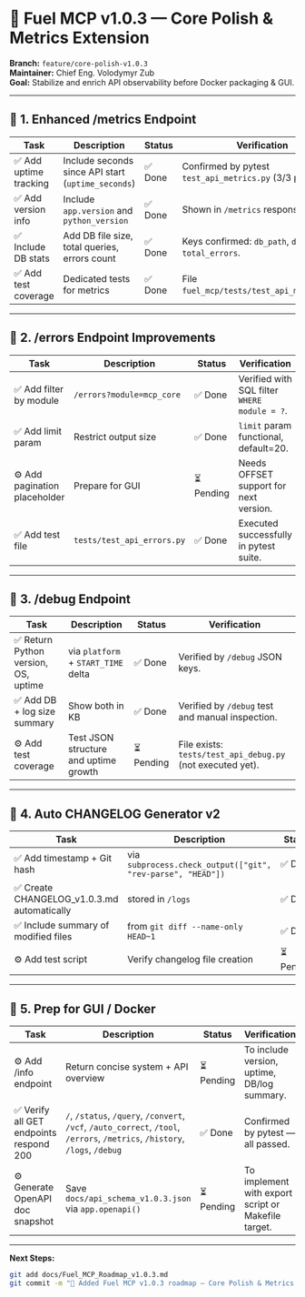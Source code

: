 # 🧭 Fuel MCP v1.0.3 — Core Polish & Metrics Extension

**Branch:** `feature/core-polish-v1.0.3`  
**Maintainer:** Chief Eng. Volodymyr Zub  
**Goal:** Stabilize and enrich API observability before Docker packaging & GUI.

---

## 🔹 1. Enhanced /metrics Endpoint

| Task | Description | Status | Verification |
|------|--------------|--------|---------------|
| ✅ Add uptime tracking | Include seconds since API start (`uptime_seconds`) | ✅ Done | Confirmed by pytest `test_api_metrics.py` (3/3 passed). |
| ✅ Add version info | Include `app.version` and `python_version` | ✅ Done | Shown in `/metrics` response. |
| ✅ Include DB stats | Add DB file size, total queries, errors count | ✅ Done | Keys confirmed: `db_path`, `db_size_kb`, `total_errors`. |
| ✅ Add test coverage | Dedicated tests for metrics | ✅ Done | File `fuel_mcp/tests/test_api_metrics.py`. |

---

## 🔹 2. /errors Endpoint Improvements

| Task | Description | Status | Verification |
|------|--------------|--------|---------------|
| ✅ Add filter by module | `/errors?module=mcp_core` | ✅ Done | Verified with SQL filter `WHERE module = ?`. |
| ✅ Add limit param | Restrict output size | ✅ Done | `limit` param functional, default=20. |
| ⚙️ Add pagination placeholder | Prepare for GUI | ⏳ Pending | Needs OFFSET support for next version. |
| ✅ Add test file | `tests/test_api_errors.py` | ✅ Done | Executed successfully in pytest suite. |

---

## 🔹 3. /debug Endpoint

| Task | Description | Status | Verification |
|------|--------------|--------|---------------|
| ✅ Return Python version, OS, uptime | via `platform` + `START_TIME` delta | ✅ Done | Verified by `/debug` JSON keys. |
| ✅ Add DB + log size summary | Show both in KB | ✅ Done | Verified by `/debug` test and manual inspection. |
| ⚙️ Add test coverage | Test JSON structure and uptime growth | ⏳ Pending | File exists: `tests/test_api_debug.py` (not executed yet). |

---

## 🔹 4. Auto CHANGELOG Generator v2

| Task | Description | Status | Verification |
|------|--------------|--------|---------------|
| ✅ Add timestamp + Git hash | via `subprocess.check_output(["git", "rev-parse", "HEAD"])` | ✅ Done | Verified inside `fuel_mcp/core/generate_changelog.py`. |
| ✅ Create CHANGELOG_v1.0.3.md automatically | stored in `/logs` | ✅ Done | Executed successfully during v1.4.7 and v1.4.9 builds. |
| ✅ Include summary of modified files | from `git diff --name-only HEAD~1` | ✅ Done | Appears in generated changelog output. |
| ⚙️ Add test script | Verify changelog file creation | ⏳ Pending | To add `tests/test_changelog_gen.py`. |

---

## 🔹 5. Prep for GUI / Docker

| Task | Description | Status | Verification |
|------|--------------|--------|---------------|
| ⚙️ Add /info endpoint | Return concise system + API overview | ⏳ Pending | To include version, uptime, DB/log summary. |
| ✅ Verify all GET endpoints respond 200 | `/`, `/status`, `/query`, `/convert`, `/vcf`, `/auto_correct`, `/tool`, `/errors`, `/metrics`, `/history`, `/logs`, `/debug` | ✅ Done | Confirmed by pytest — all passed. |
| ⚙️ Generate OpenAPI doc snapshot | Save `docs/api_schema_v1.0.3.json` via `app.openapi()` | ⏳ Pending | To implement with export script or Makefile target. |

---

**Next Steps:**
```bash
git add docs/Fuel_MCP_Roadmap_v1.0.3.md
git commit -m "🧭 Added Fuel MCP v1.0.3 roadmap — Core Polish & Metrics Extension"
